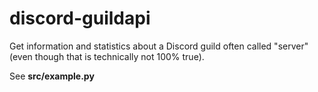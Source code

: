 # discord-guildapi
Get information and statistics about a Discord guild often called "server" (even though that is technically not 100% true).

See **src/example.py**